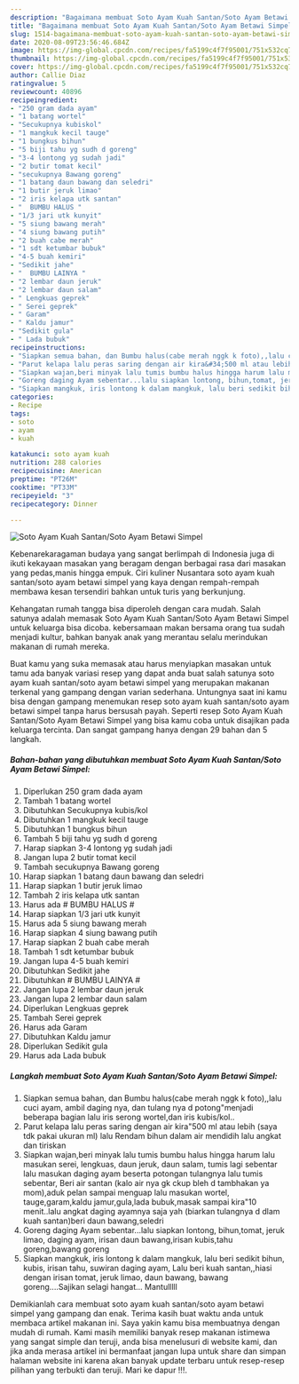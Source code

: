 ```yaml
---
description: "Bagaimana membuat Soto Ayam Kuah Santan/Soto Ayam Betawi Simpel Teruji"
title: "Bagaimana membuat Soto Ayam Kuah Santan/Soto Ayam Betawi Simpel Teruji"
slug: 1514-bagaimana-membuat-soto-ayam-kuah-santan-soto-ayam-betawi-simpel-teruji
date: 2020-08-09T23:56:46.684Z
image: https://img-global.cpcdn.com/recipes/fa5199c4f7f95001/751x532cq70/soto-ayam-kuah-santansoto-ayam-betawi-simpel-foto-resep-utama.jpg
thumbnail: https://img-global.cpcdn.com/recipes/fa5199c4f7f95001/751x532cq70/soto-ayam-kuah-santansoto-ayam-betawi-simpel-foto-resep-utama.jpg
cover: https://img-global.cpcdn.com/recipes/fa5199c4f7f95001/751x532cq70/soto-ayam-kuah-santansoto-ayam-betawi-simpel-foto-resep-utama.jpg
author: Callie Diaz
ratingvalue: 5
reviewcount: 40896
recipeingredient:
- "250 gram dada ayam"
- "1 batang wortel"
- "Secukupnya kubiskol"
- "1 mangkuk kecil tauge"
- "1 bungkus bihun"
- "5 biji tahu yg sudh d goreng"
- "3-4 lontong yg sudah jadi"
- "2 butir tomat kecil"
- "secukupnya Bawang goreng"
- "1 batang daun bawang dan seledri"
- "1 butir jeruk limao"
- "2 iris kelapa utk santan"
- "  BUMBU HALUS "
- "1/3 jari utk kunyit"
- "5 siung bawang merah"
- "4 siung bawang putih"
- "2 buah cabe merah"
- "1 sdt ketumbar bubuk"
- "4-5 buah kemiri"
- "Sedikit jahe"
- "  BUMBU LAINYA "
- "2 lembar daun jeruk"
- "2 lembar daun salam"
- " Lengkuas geprek"
- " Serei geprek"
- " Garam"
- " Kaldu jamur"
- "Sedikit gula"
- " Lada bubuk"
recipeinstructions:
- "Siapkan semua bahan, dan Bumbu halus(cabe merah nggk k foto),,lalu cuci ayam, ambil daging nya, dan tulang nya d potong&#34;menjadi beberapa bagian lalu iris serong wortel,dan iris kubis/kol.."
- "Parut kelapa lalu peras saring dengan air kira&#34;500 ml atau lebih (saya tdk pakai ukuran ml) lalu Rendam bihun dalam air mendidih lalu angkat dan tiriskan"
- "Siapkan wajan,beri minyak lalu tumis bumbu halus hingga harum lalu masukan serei, lengkuas, daun jeruk, daun salam, tumis lagi sebentar lalu masukan daging ayam beserta potongan tulangnya lalu tumis sebentar, Beri air santan (kalo air nya gk ckup bleh d tambhakan ya mom),aduk pelan sampai menguap lalu masukan wortel, tauge,garam,kaldu jamur,gula,lada bubuk,masak sampai kira&#34;10 menit..lalu angkat daging ayamnya saja yah (biarkan tulangnya d dlam kuah santan)beri daun bawang,seledri"
- "Goreng daging Ayam sebentar...lalu siapkan lontong, bihun,tomat, jeruk limao, daging ayam, irisan daun bawang,irisan kubis,tahu goreng,bawang goreng"
- "Siapkan mangkuk, iris lontong k dalam mangkuk, lalu beri sedikit bihun, kubis, irisan tahu, suwiran daging ayam, Lalu beri kuah santan,,hiasi dengan irisan tomat, jeruk limao, daun bawang, bawang goreng....Sajikan selagi hangat... Mantulllll"
categories:
- Recipe
tags:
- soto
- ayam
- kuah

katakunci: soto ayam kuah 
nutrition: 288 calories
recipecuisine: American
preptime: "PT26M"
cooktime: "PT33M"
recipeyield: "3"
recipecategory: Dinner

---
```



![Soto Ayam Kuah Santan/Soto Ayam Betawi Simpel](https://img-global.cpcdn.com/recipes/fa5199c4f7f95001/751x532cq70/soto-ayam-kuah-santansoto-ayam-betawi-simpel-foto-resep-utama.jpg)

Kebenarekaragaman budaya yang sangat berlimpah di Indonesia juga di ikuti kekayaan masakan yang beragam dengan berbagai rasa dari masakan yang pedas,manis hingga empuk. Ciri kuliner Nusantara soto ayam kuah santan/soto ayam betawi simpel yang kaya dengan rempah-rempah membawa kesan tersendiri bahkan untuk turis yang berkunjung.


Kehangatan rumah tangga bisa diperoleh dengan cara mudah. Salah satunya adalah memasak Soto Ayam Kuah Santan/Soto Ayam Betawi Simpel untuk keluarga bisa dicoba. kebersamaan makan bersama orang tua sudah menjadi kultur, bahkan banyak anak yang merantau selalu merindukan makanan di rumah mereka.



Buat kamu yang suka memasak atau harus menyiapkan masakan untuk tamu ada banyak variasi resep yang dapat anda buat salah satunya soto ayam kuah santan/soto ayam betawi simpel yang merupakan makanan terkenal yang gampang dengan varian sederhana. Untungnya saat ini kamu bisa dengan gampang menemukan resep soto ayam kuah santan/soto ayam betawi simpel tanpa harus bersusah payah.
Seperti resep Soto Ayam Kuah Santan/Soto Ayam Betawi Simpel yang bisa kamu coba untuk disajikan pada keluarga tercinta. Dan sangat gampang hanya dengan 29 bahan dan 5 langkah.


<!--inarticleads1-->

##### Bahan-bahan yang dibutuhkan membuat Soto Ayam Kuah Santan/Soto Ayam Betawi Simpel:

1. Diperlukan 250 gram dada ayam
1. Tambah 1 batang wortel
1. Dibutuhkan Secukupnya kubis/kol
1. Dibutuhkan 1 mangkuk kecil tauge
1. Dibutuhkan 1 bungkus bihun
1. Tambah 5 biji tahu yg sudh d goreng
1. Harap siapkan 3-4 lontong yg sudah jadi
1. Jangan lupa 2 butir tomat kecil
1. Tambah secukupnya Bawang goreng
1. Harap siapkan 1 batang daun bawang dan seledri
1. Harap siapkan 1 butir jeruk limao
1. Tambah 2 iris kelapa utk santan
1. Harus ada  # BUMBU HALUS #
1. Harap siapkan 1/3 jari utk kunyit
1. Harus ada 5 siung bawang merah
1. Harap siapkan 4 siung bawang putih
1. Harap siapkan 2 buah cabe merah
1. Tambah 1 sdt ketumbar bubuk
1. Jangan lupa 4-5 buah kemiri
1. Dibutuhkan Sedikit jahe
1. Dibutuhkan  # BUMBU LAINYA #
1. Jangan lupa 2 lembar daun jeruk
1. Jangan lupa 2 lembar daun salam
1. Diperlukan  Lengkuas geprek
1. Tambah  Serei geprek
1. Harus ada  Garam
1. Dibutuhkan  Kaldu jamur
1. Diperlukan Sedikit gula
1. Harus ada  Lada bubuk




<!--inarticleads2-->

##### Langkah membuat  Soto Ayam Kuah Santan/Soto Ayam Betawi Simpel:

1. Siapkan semua bahan, dan Bumbu halus(cabe merah nggk k foto),,lalu cuci ayam, ambil daging nya, dan tulang nya d potong&#34;menjadi beberapa bagian lalu iris serong wortel,dan iris kubis/kol..
1. Parut kelapa lalu peras saring dengan air kira&#34;500 ml atau lebih (saya tdk pakai ukuran ml) lalu Rendam bihun dalam air mendidih lalu angkat dan tiriskan
1. Siapkan wajan,beri minyak lalu tumis bumbu halus hingga harum lalu masukan serei, lengkuas, daun jeruk, daun salam, tumis lagi sebentar lalu masukan daging ayam beserta potongan tulangnya lalu tumis sebentar, Beri air santan (kalo air nya gk ckup bleh d tambhakan ya mom),aduk pelan sampai menguap lalu masukan wortel, tauge,garam,kaldu jamur,gula,lada bubuk,masak sampai kira&#34;10 menit..lalu angkat daging ayamnya saja yah (biarkan tulangnya d dlam kuah santan)beri daun bawang,seledri
1. Goreng daging Ayam sebentar...lalu siapkan lontong, bihun,tomat, jeruk limao, daging ayam, irisan daun bawang,irisan kubis,tahu goreng,bawang goreng
1. Siapkan mangkuk, iris lontong k dalam mangkuk, lalu beri sedikit bihun, kubis, irisan tahu, suwiran daging ayam, Lalu beri kuah santan,,hiasi dengan irisan tomat, jeruk limao, daun bawang, bawang goreng....Sajikan selagi hangat... Mantulllll




Demikianlah cara membuat soto ayam kuah santan/soto ayam betawi simpel yang gampang dan enak. Terima kasih buat waktu anda untuk membaca artikel makanan ini. Saya yakin kamu bisa membuatnya dengan mudah di rumah. Kami masih memiliki banyak resep makanan istimewa yang sangat simple dan teruji, anda bisa menelusuri di website kami, dan jika anda merasa artikel ini bermanfaat jangan lupa untuk share dan simpan halaman website ini karena akan banyak update terbaru untuk resep-resep pilihan yang terbukti dan teruji. Mari ke dapur !!!. 
